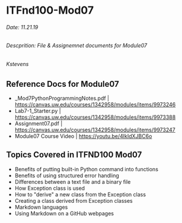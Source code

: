 # ITFnd100-Mod07

###### Date: 11.21.19
###### Descprition: File & Assignemnet documents for Module07
###### Kstevens
 
## Reference Docs for Module07
 
- _Mod7PythonProgrammingNotes.pdf | https://canvas.uw.edu/courses/1342958/modules/items/9973246
- Lab7-1_Starter.py | https://canvas.uw.edu/courses/1342958/modules/items/9973388
- Assignment07.pdf | https://canvas.uw.edu/courses/1342958/modules/items/9973247
- Module07 Course Video  | https://youtu.be/4IkIdXJBC6o


## Topics Covered in ITFND100 Mod07

- Benefits of putting built-in Python command into functions
- Benefits of using structured error handling
- Differences between a text file and a binary file
- How Exception class is used
- How to "derive" a new class from the Exception class
- Creating a class derived from Exception classes
- Markdown languages
- Using Markdown on a GitHub webpages
